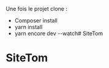 Une fois le projet clone : 


- Composer install
- yarn install
- yarn encore dev --watch# SiteTom
# SiteTom
